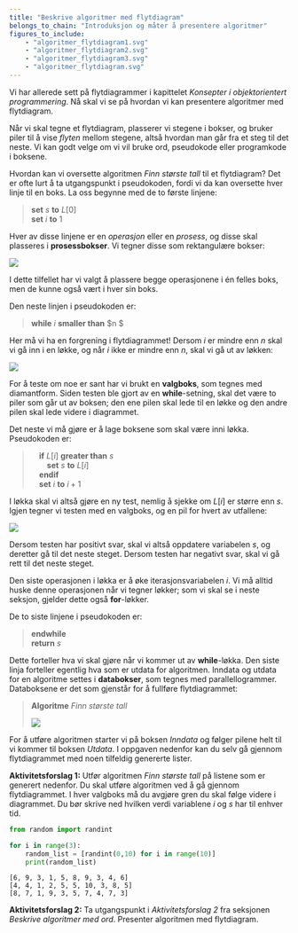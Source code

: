 ```yaml
---
title: "Beskrive algoritmer med flytdiagram"
belongs_to_chain: "Introduksjon og måter å presentere algoritmer"
figures_to_include:
	- "algoritmer_flytdiagram1.svg"
	- "algoritmer_flytdiagram2.svg"
	- "algoritmer_flytdiagram3.svg"
	- "algoritmer_flytdiagram.svg"
---
```


Vi har allerede sett på flytdiagrammer i kapittelet *Konsepter i objektorientert programmering*. Nå skal vi se på hvordan vi kan presentere algoritmer med flytdiagram. 

Når vi skal tegne et flytdiagram, plasserer vi stegene i bokser, og bruker piler til å vise *flyten* mellom stegene, altså hvordan man går fra et steg til det neste. Vi kan godt velge om vi vil bruke ord, pseudokode eller programkode i boksene. 

Hvordan kan vi oversette algoritmen *Finn største tall* til et flytdiagram? Det er ofte lurt å ta utgangspunkt i pseudokoden, fordi vi da kan oversette hver linje til en boks. La oss begynne med de to første linjene: 

>**set** $s$ **to** $L[0]$   
**set** $i$ **to** $1$

Hver av disse linjene er en *operasjon* eller en *prosess*, og disse skal plasseres i **prosessbokser**. Vi tegner disse som rektangulære bokser:

<img src="/media/markdowncontent/assosiated_files/algoritmer_flytdiagram1.svg">

I dette tilfellet har vi valgt å plassere begge operasjonene i én felles boks, men de kunne også vært i hver sin boks. 

Den neste linjen i pseudokoden er:

>**while** $i$ **smaller than**  $n $

Her må vi ha en forgrening i flytdiagrammet! Dersom $i$ er mindre enn $n$ skal vi gå inn i en løkke, og når $i$ ikke er mindre enn $n$, skal vi gå ut av løkken:

<img src="/media/markdowncontent/assosiated_files/algoritmer_flytdiagram2.svg">

For å teste om noe er sant har vi brukt en **valgboks**, som tegnes med diamantform. Siden testen ble gjort av en **while**-setning, skal det være to piler som går ut av boksen; den ene pilen skal lede til en løkke og den andre pilen skal lede videre i diagrammet. 

Det neste vi må gjøre er å lage boksene som skal være inni løkka. Pseudokoden er:

>&emsp;**if** $L[i]$ **greater than** $s$   
&emsp;&emsp;**set** $s$ **to** $L[i]$    
&emsp;**endif**   
&emsp;**set** $i$ **to** $i + 1$

I løkka skal vi altså gjøre en ny test, nemlig å sjekke om $L[i]$ er større enn $s$. Igjen tegner vi testen med en valgboks, og en pil for hvert av utfallene:

<img src="/media/markdowncontent/assosiated_files/algoritmer_flytdiagram3.svg">

Dersom testen har positivt svar, skal vi altså oppdatere variabelen $s$, og deretter gå til det neste steget. Dersom testen har negativt svar, skal vi gå rett til det neste steget. 

Den siste operasjonen i løkka er å øke iterasjonsvariabelen $i$. Vi må alltid huske denne operasjonen når vi tegner løkker; som vi skal se i neste seksjon, gjelder dette også **for**-løkker.

De to siste linjene i pseudokoden er:

>**endwhile**     
**return** $s$ 

Dette forteller hva vi skal gjøre når vi kommer ut av **while**-løkka. Den siste linja forteller egentlig hva som er utdata for algoritmen. Inndata og utdata for en algoritme settes i **databokser**, som tegnes med parallellogrammer. Databoksene er det som gjenstår for å fullføre flytdiagrammet:  

>**Algoritme** *Finn største tall*
>
><img src="/media/markdowncontent/assosiated_files/algoritmer_flytdiagram.svg">

For å utføre algoritmen starter vi på boksen *Inndata* og følger pilene helt til vi kommer til boksen *Utdata*. I oppgaven nedenfor kan du selv gå gjennom flytdiagrammet med noen tilfeldig genererte lister.

**Aktivitetsforslag 1:** Utfør algoritmen *Finn største tall* på listene som er generert nedenfor. Du skal utføre algoritmen ved å gå gjennom flytdiagrammet. I hver valgboks må du avgjøre gren du skal følge videre i diagrammet. Du bør skrive ned hvilken verdi variablene $i$ og $s$ har til enhver tid. 


```python
from random import randint

for i in range(3):
    random_list = [randint(0,10) for i in range(10)]
    print(random_list)
```

    [6, 9, 3, 1, 5, 8, 9, 3, 4, 6]
    [4, 4, 1, 2, 5, 5, 10, 3, 8, 5]
    [8, 7, 1, 9, 3, 5, 7, 4, 7, 3]


**Aktivitetsforslag 2:** Ta utgangspunkt i *Aktivitetsforslag 2* fra seksjonen *Beskrive algoritmer med ord*. Presenter algoritmen med flytdiagram.  

